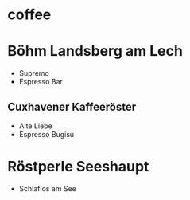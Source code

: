 # coffee

# Böhm Landsberg am Lech

- Supremo
- Espresso Bar

## Cuxhavener Kaffeeröster
- Alte Liebe 
- Espresso Bugisu

# Röstperle Seeshaupt
- Schlaflos am See
